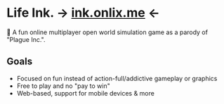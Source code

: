 # Life Ink. -> [ink.onlix.me](https://ink.onlix.me) <-
🧬 A fun online multiplayer open world simulation game as a parody of "Plague Inc.". 

## Goals
- Focused on fun instead of action-full/addictive gameplay or graphics
- Free to play and no "pay to win"
- Web-based, support for mobile devices & more

### 
